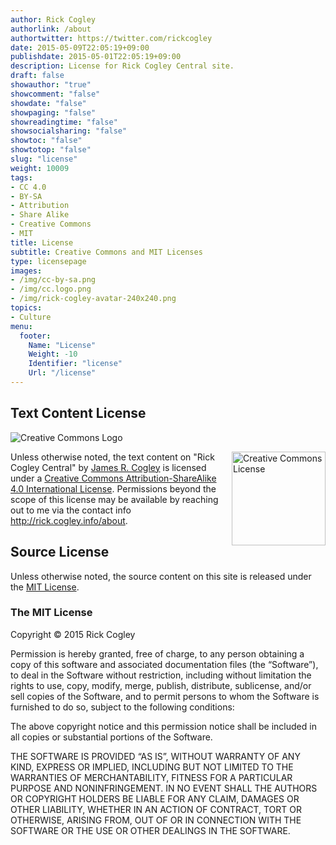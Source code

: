 ```yaml
---
author: Rick Cogley
authorlink: /about
authortwitter: https://twitter.com/rickcogley
date: 2015-05-09T22:05:19+09:00
publishdate: 2015-05-01T22:05:19+09:00
description: License for Rick Cogley Central site.
draft: false
showauthor: "true"
showcomment: "false"
showdate: "false"
showpaging: "false"
showreadingtime: "false"
showsocialsharing: "false"
showtoc: "false"
showtotop: "false"
slug: "license"
weight: 10009
tags:
- CC 4.0
- BY-SA
- Attribution
- Share Alike
- Creative Commons
- MIT
title: License
subtitle: Creative Commons and MIT Licenses
type: licensepage
images:
- /img/cc-by-sa.png
- /img/cc.logo.png
- /img/rick-cogley-avatar-240x240.png
topics:
- Culture
menu:
  footer:
    Name: "License"
    Weight: -10
    Identifier: "license"
    Url: "/license"
---
```


## Text Content License

![Creative Commons Logo](/img/cc.logo.svg)

<a rel="license" href="http://creativecommons.org/licenses/by-sa/4.0/"><img alt="Creative Commons License" style="border-width:0;float:right;" src="/img/cc-by-sa.svg" width="150px" /></a><span xmlns:dct="http://purl.org/dc/terms/" property="dct:title">Unless otherwise noted, the text content on "Rick Cogley Central"</span> by <a xmlns:cc="http://creativecommons.org/ns#" href="http://rick.cogley.info/about" property="cc:attributionName" rel="cc:attributionURL">James R. Cogley</a> is licensed under a <a rel="license" href="http://creativecommons.org/licenses/by-sa/4.0/">Creative Commons Attribution-ShareAlike 4.0 International License</a>. Permissions beyond the scope of this license may be available by reaching out to me via the contact info <a xmlns:cc="http://creativecommons.org/ns#" href="http://rick.cogley.info/about" rel="cc:morePermissions">http://rick.cogley.info/about</a>.

## Source License

Unless otherwise noted, the source content on this site is released under the [MIT License](http://opensource.org/licenses/MIT). 

### The MIT License

Copyright © 2015 Rick Cogley

Permission is hereby granted, free of charge, to any person obtaining a copy of this software and associated documentation files (the “Software”), to deal in the Software without restriction, including without limitation the rights to use, copy, modify, merge, publish, distribute, sublicense, and/or sell copies of the Software, and to permit persons to whom the Software is furnished to do so, subject to the following conditions:

The above copyright notice and this permission notice shall be included in all copies or substantial portions of the Software.

THE SOFTWARE IS PROVIDED “AS IS”, WITHOUT WARRANTY OF ANY KIND, EXPRESS OR IMPLIED, INCLUDING BUT NOT LIMITED TO THE WARRANTIES OF MERCHANTABILITY, FITNESS FOR A PARTICULAR PURPOSE AND NONINFRINGEMENT. IN NO EVENT SHALL THE AUTHORS OR COPYRIGHT HOLDERS BE LIABLE FOR ANY CLAIM, DAMAGES OR OTHER LIABILITY, WHETHER IN AN ACTION OF CONTRACT, TORT OR OTHERWISE, ARISING FROM, OUT OF OR IN CONNECTION WITH THE SOFTWARE OR THE USE OR OTHER DEALINGS IN THE SOFTWARE.
